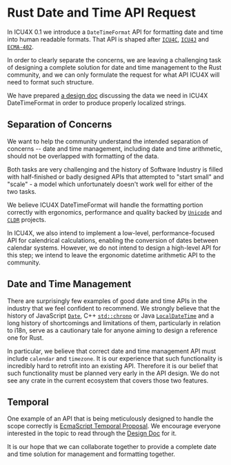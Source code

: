# Rust Date and Time API Request

In ICU4X 0.1 we introduce a `DateTimeFormat` API for formatting date and time into human readable formats. That API is shaped after [`ICU4C`](http://userguide.icu-project.org/formatparse/datetime), [`ICU4J`](https://unicode-org.github.io/icu-docs/apidoc/released/icu4j/com/ibm/icu/text/DateFormat.html) and [`ECMA-402`](https://developer.mozilla.org/en-US/docs/Web/JavaScript/Reference/Global_Objects/Intl/DateTimeFormat).

In order to clearly separate the concerns, we are leaving a challenging task of designing a complete solution for date and time management to the Rust community, and we can only formulate the request for what API ICU4X will need to format such structure.

We have prepared [a design doc](https://github.com/unicode-org/icu4x/blob/master/docs/datetime-input.md) discussing the data we need in ICU4X DateTimeFormat in order to produce properly localized strings.

## Separation of Concerns

We want to help the community understand the intended separation of concerns -- date and time management, including date and time arithmetic, should not be overlapped with formatting of the data.

Both tasks are very challenging and the history of Software Industry is filled with half-finished or badly designed APIs that attempted to "start small" and "scale" - a model which unfortunately doesn't work well for either of the two tasks.

We believe ICU4X DateTimeFormat will handle the formatting portion correctly with ergonomics, performance and quality backed by [`Unicode`](https://home.unicode.org/) and [`CLDR`](http://cldr.unicode.org/) projects.

In ICU4X, we also intend to implement a low-level, performance-focused API for calendrical calculations, enabling the conversion of dates between calendar systems. However, we do not intend to design a high-level API for this step; we intend to leave the ergonomic datetime arithmetic API to the community.

## Date and Time Management

There are surprisingly few examples of good date and time APIs in the industry that we feel confident to recommend. We strongly believe that the history of JavaScript [`Date`](https://developer.mozilla.org/en-US/docs/Web/JavaScript/Reference/Global_Objects/Date), C++ [`std::chrono`](https://en.cppreference.com/w/cpp/chrono) or Java [`LocalDateTime`](https://docs.oracle.com/javase/tutorial/datetime/iso/datetime.html) and a long history of shortcomings and limitations of them, particularly in relation to i18n, serve as a cautionary tale for anyone aiming to design a reference one for Rust.

In particular, we believe that correct date and time management API must include `calendar` and `timezone`.
It is our experience that such functionality is incredibly hard to retrofit into an existing API. Therefore it is our belief that such functionality must be planned very early in the API design.
We do not see any crate in the current ecosystem that covers those two features.

## Temporal

One example of an API that is being meticulously designed to handle the scope correctly is [EcmaScript Temporal Proposal](https://tc39.es/proposal-temporal/docs/index.html). We encourage everyone interested in the topic to read through the [Design Doc](https://github.com/tc39/proposal-temporal/blob/main/docs/calendar-draft.md) for it.

It is our hope that we can collaborate together to provide a complete date and time solution for management and formatting together.
